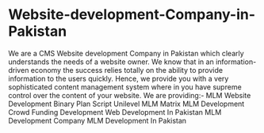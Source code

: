 # Website-development-Company-in-Pakistan
We are a CMS Website development Company in Pakistan which clearly understands the needs of a website owner. We know that in an information-driven economy the success relies totally on the ability to provide information to the users quickly. Hence, we provide you with a very sophisticated content management system where in you have supreme control over the content of your website. We are providing:- MLM Website Development Binary Plan Script Unilevel MLM Matrix MLM Development Crowd Funding Development  Web Development In Pakistan MLM Development Company MLM Development In Pakistan
